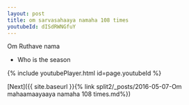 ```yaml
---
layout: post
title: om sarvasahaaya namaha 108 times
youtubeId: dISdRWNGfuY
---
```

 
 
Om Ruthave nama 
 
 -  Who is the season 
 
  
 
  
 
 
 
 
 
 


{% include youtubePlayer.html id=page.youtubeId %}
 
[Next]({{ site.baseurl }}{% link  split2/_posts/2016-05-07-Om mahaamaayaaya namaha 108 times.md%})
 
